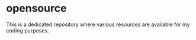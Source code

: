 # opensource
This is a dedicated repository where various resources are available for my coding purposes.
